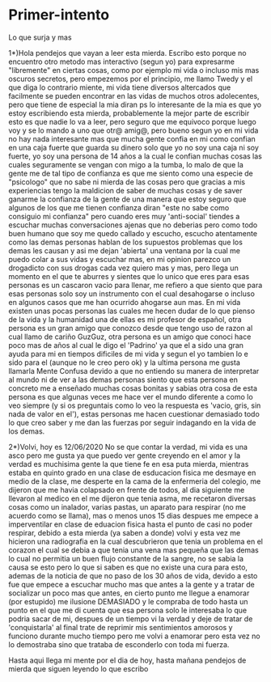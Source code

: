 # Primer-intento
Lo que surja y mas

1*)Hola pendejos que vayan a leer esta mierda.
Escribo esto porque no encuentro otro metodo mas interactivo (segun yo) para expresarme "libremente" en ciertas cosas, como por ejemplo mi vida o incluso mis mas oscuros secretos, pero empezemos por el principio, me llamo Twedy y el que diga lo contrario miente, mi vida tiene diversos altercados que facilmente se pueden encontrar en las vidas de muchos otros adolecentes, pero que tiene de especial la mia diran ps lo interesante de la mia es que yo estoy escribiendo esta mierda, probablemente la mejor parte de escribir esto es que nadie lo va a leer, pero seguro que me equivoco porque luego voy y se lo mando a uno que otr@ amig@, pero bueno segun yo en mi vida no hay nada interesante mas que mucha gente confia en mi como confian en una caja fuerte que guarda su dinero solo que yo no soy una caja ni soy fuerte, yo soy una persona de 14 años a la cual le confian muchas cosas las cuales seguramente se vengan con migo a la tumba, lo malo de que la gente me de tal tipo de confianza es que me siento como una especie de "psicologo" que no sabe ni mierda de las cosas pero que gracias a mis experiencias tengo la maldicion de saber de muchas cosas y de saver ganarme la confianza de la gente de una manera que estoy seguro que algunos de los que me tienen confianza diran "este no sabe como consiguio mi confianza" pero cuando eres muy 'anti-social' tiendes a escuchar muchas conversaciones ajenas que no deberias pero como todo buen humano que soy me quedo callado y escucho, escucho atentamente como las demas personas hablan de los supuestos problemas que los demas les causan y asi me dejan 'abierta' una ventana por la cual me puedo colar a sus vidas y escuchar mas, en mi opinion parezco un drogadicto con sus drogas cada vez quiero mas y mas, pero llega un momento en el que te aburres y sientes que lo unico que eres para esas personas es un cascaron vacio para llenar, me refiero a que siento que para esas personas solo soy un instrumento con el cual desahogarse o incluso en algunos casos que me han ocurrido ahogarse aun mas. En mi vida existen unas pocas personas las cuales me hecen dudar de lo que pienso de la vida y la humanidad una de ellas es mi profesor de español, otra persona es un gran amigo que conozco desde que tengo uso de razon al cual llamo de cariño GuzGuz, otra persona es un amigo que conoci hace poco mas de años al cual le digo el 'Padrino' ya que el a sido una gran ayuda para mi en tiempos dificiles de mi vida y segun el yo tambien lo e sido para el (aunque no le creo pero ok) y la ultima persona me gusta llamarla Mente Confusa devido a que no entiendo su manera de interpretar al mundo ni de ver a las demas personas siento que esta persona en concreto me a enseñado muchas cosas bonitas y sabias otra cosa de esta persona es que algunas veces me hace ver el mundo diferente a como lo veo siempre (y si os preguntais como lo veo la respuesta es 'vacio, gris, sin nada de valor en el'), estas personas me hacen cuestionar demasiado todo lo que creo saber y me dan las fuerzas por seguir indagando en la vida de los demas.

2*)Volvi, hoy es 12/06/2020
No se que contar la verdad, mi vida es una asco pero me gusta ya que puedo ver gente creyendo en el amor y la verdad es muchisima gente la que tiene fe en esa puta mierda, mientras estaba en quinto grado en una clase de esducacion fisica me desmaye en medio de la clase, me desperte en la cama de la enfermeria del colegio, me dijeron que me havia colapsado en frente de todos, al dia siguiente me llevaron al medico en el me dijeron que tenia asma, me recetaron diversas cosas como un inalador, varias pastas, un aparato para respirar (no me acuerdo como se llama), mas o menos unos 15 dias despues me empece a imperventilar en clase de eduacion fisica hasta el punto de casi no poder respirar, debido a esta mierda (ya saben a donde) volvi y esta vez me hicieron una radiografia en la cual descubrieron que tenia un problema en el corazon el cual se debia a que tenia una vena mas pequeña que las demas lo cual no permitia un buen flujo constante de la sangre, no se sabia la causa se esto pero lo que si saben es que no existe una cura para esto, ademas de la noticia de que no paso de los 30 años de vida, devido a esto fue que empece a escuchar mucho mas que antes a la gente y a tratar de socializar un poco mas que antes, en cierto punto me llegue a enamorar (por estupido) me ilusione DEMASIADO y le compraba de todo hasta un punto en el que me di cuenta que esa persona solo le interesaba lo que podria sacar de mi, despues de un tiempo vi la verdad y deje de tratar de 'conquistarla' al final trate de reprimir mis sentimientos amorosos y funciono durante mucho tiempo pero me volvi a enamorar pero esta vez no lo demostraba sino que trataba de esconderlo con toda mi fuerza.

Hasta aqui llega mi mente por el dia de hoy, hasta mañana pendejos de mierda que siguen leyendo lo que escribo
